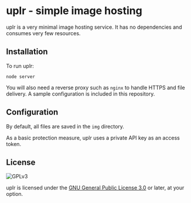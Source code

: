 # uplr - simple image hosting

uplr is a very minimal image hosting service. It has no dependencies and
consumes very few resources.

## Installation

To run uplr:
```
node server
```

You will also need a reverse proxy such as `nginx` to handle HTTPS and file
delivery. A sample configuration is included in this repository.

## Configuration

By default, all files are saved in the `img` directory.

As a basic protection measure, uplr uses a private API key as an access token.

## License

![GPLv3](https://www.gnu.org/graphics/gplv3-127x51.png)

uplr is licensed under the [GNU General Public License
3.0](https://www.gnu.org/licenses/gpl-3.0.txt) or later, at your
option.
